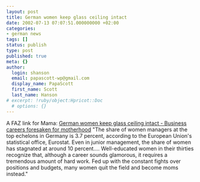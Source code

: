 ```yaml
---
layout: post
title: German women keep glass ceiling intact
date: 2002-07-13 07:07:51.000000000 +02:00
categories:
- german news
tags: []
status: publish
type: post
published: true
meta: {}
author:
  login: shanson
  email: papascott-wp@gmail.com
  display_name: PapaScott
  first_name: Scott
  last_name: Hanson
# excerpt: !ruby/object:Hpricot::Doc
  # options: {}
---
```

<p>A FAZ link for Mama: <a href="http://www.faz.com/IN/INtemplates/eFAZ/docmain.asp?rub={B1311FCE-FBFB-11D2-B228-00105A9CAF88}&amp;doc={080C60DD-C5AD-416C-99B0-DDA3F1720C45}">German women keep glass ceiling intact - Business careers foresaken for motherhood</a> "The share of women managers at the top echelons in Germany is 3.7 percent, according to the European Union's statistical office, Eurostat. Even in junior management, the share of women has stagnated at around 10 percent.... Well-educated women in their thirties recognize that, although a career sounds glamorous, it requires a tremendous amount of hard work. Fed up with the constant fights over positions and budgets, many women quit the field and become moms instead."</p>
